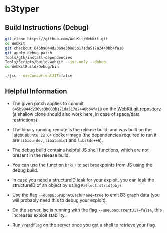 # b3typer

## Build Instructions (Debug)

```sh
git clone https://github.com/WebKit/WebKit.git
cd WebKit
git checkout 645b9044d2369e3b083b171da517a2440bb4fa18
git apply debug.patch
Tools/gtk/install-dependencies
Tools/Scripts/build-webkit --jsc-only --debug
cd WebKitBuild/Debug/bin

./jsc --useConcurrentJIT=false
```

## Helpful Information

+ The given patch applies to commit `645b9044d2369e3b083b171da517a2440bb4fa18` on the [WebKit git repository](https://github.com/WebKit/WebKit) (a shallow clone should also work here, in case of space/data restrictions).

+ The binary running remote is the release build, and was built on the latest `Ubuntu 22.04` docker image (the dependencies required to run it are `libicu-dev`, `libatomic1` and `libstdc++6`).

+ The debug build contains helpful JS shell functions, which are not present in the release build.

+ You can use the function `brk()` to set breakpoints from JS using the debug build.

+ In case you need a structureID leak for your exploit, you can leak the structureID of an object by using `Reflect.strid(obj)`.

+ Use the flag `--dumpB3GraphAtEachPhase=true` to emit B3 graph data (you will probably need this to debug your exploit).

+ On the server, jsc is running with the flag `--useConcurrentJIT=false`, this increases exploit stability.

+ Run `/readflag` on the server once you get a shell to retrieve your flag.
